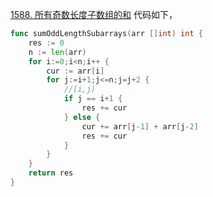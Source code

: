[1588. 所有奇数长度子数组的和](https://leetcode.cn/problems/sum-of-all-odd-length-subarrays/description/)
代码如下，
```go
func sumOddLengthSubarrays(arr []int) int {
    res := 0
    n := len(arr)
    for i:=0;i<n;i++ {
        cur := arr[i]
        for j:=i+1;j<=n;j=j+2 {
            //[i,j)
            if j == i+1 {
                res += cur 
            } else {
                cur += arr[j-1] + arr[j-2]
                res += cur 
            }
        }
    }
    return res 
}
```